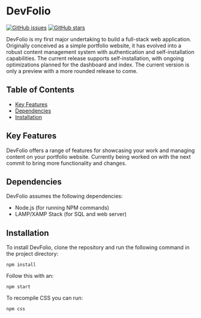 # DevFolio

[![GitHub issues](https://img.shields.io/github/issues/asbedb/devfolio.svg)](https://github.com/asbedb/devfolio/issues)
[![GitHub stars](https://img.shields.io/github/stars/asbedb/devfolio.svg)](https://github.com/asbedb/devfolio/stargazers)

DevFolio is my first major undertaking to build a full-stack web application. Originally conceived as a simple portfolio website, it has evolved into a robust content management system with authentication and self-installation capabilities. The current release supports self-installation, with ongoing optimizations planned for the dashboard and index. The current version is only a preview with a more rounded release to come. 

## Table of Contents
- [Key Features](#key-features)
- [Dependencies](#dependencies)
- [Installation](#installation)

## Key Features
DevFolio offers a range of features for showcasing your work and managing content on your portfolio website. Currently being worked on with the next commit to bring more functionality and changes.

## Dependencies
DevFolio assumes the following dependencies:

- Node.js (for running NPM commands)
- LAMP/XAMP Stack (for SQL and web server)

## Installation
To install DevFolio, clone the repository and run the following command in the project directory:

```npm install```

Follow this with an:

```npm start```

To recompile CSS you can run:

```npm css```
